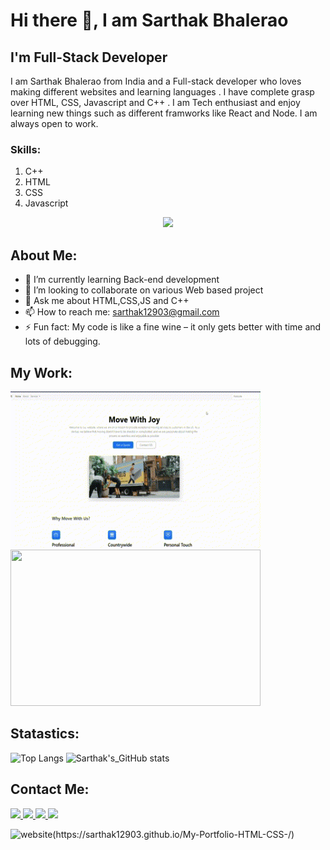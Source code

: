 # Hi there 👋, I am Sarthak Bhalerao
## I'm Full-Stack Developer
I am Sarthak Bhalerao from India and a Full-stack developer who loves making different websites and learning languages . I have complete grasp over HTML, CSS, Javascript and C++ . I am Tech enthusiast and enjoy learning new things such as different framworks like React and Node. I am always open to work.

### Skills:  
 1. C++
 2. HTML 
 3. CSS
 4. Javascript

<p align="center">
  <a href="#">
    <img src="https://skillicons.dev/icons?i=html,css,js,cpp" />
  </a>
</p>

## About Me:
- 🌱 I’m currently learning Back-end development 
- 👯 I’m looking to collaborate on various Web based project 
- 💬 Ask me about HTML,CSS,JS and C++ 
- 📫 How to reach me: sarthak12903@gmail.com 
- ⚡ Fun fact: My code is like a fine wine – it only gets better with time and lots of debugging.

## My Work:
<a href="https://sarthak12903.github.io/Move-In-Website/" alt ="Move in " ><img src="Untitled video - Made with Clipchamp (1).gif" width="400px" height="250px"></a>
<a href="https://sarthak12903.github.io/TinDog-Website/" alt="Tin-dog "><img src="Untitled video - Made with Clipchamp.gif" width="400px" height="250px"></a>



## Statastics:

![Top Langs](https://github-readme-stats.vercel.app/api/top-langs/?username=Sarthak12903&layout=donut&theme=dark)
![Sarthak's_GitHub stats](https://github-readme-stats.vercel.app/api?username=Sarthak12903&show_icons=true&theme=radical)



## Contact Me:

<p align="left">
  <a href="https://github.com/Sarthak12903">
    <img src="https://skillicons.dev/icons?i=github">
  </a>
  <a href="https://www.linkedin.com/in/sarthak-bhalerao123">
    <img src="https://skillicons.dev/icons?i=linkedin">
  </a>
   <a href="https://www.instagram.com/sarthak_b03//">
    <img src="https://skillicons.dev/icons?i=instagram">
  </a>
   <a href="https://twitter.com/SarthakB1209">
    <img src="https://skillicons.dev/icons?i=twitter">
  </a>
    

</p>
<img src='https://cdn.jsdelivr.net/npm/simple-icons@3.0.1/icons/icloud.svg' alt='website' height='40'>(https://sarthak12903.github.io/My-Portfolio-HTML-CSS-/)

 



